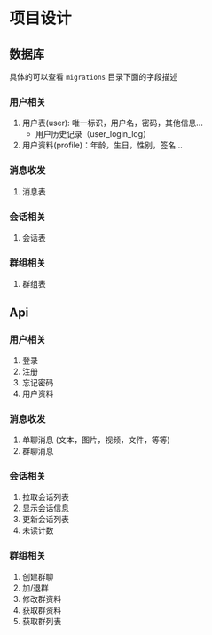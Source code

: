 # 项目设计
## 数据库
具体的可以查看 `migrations` 目录下面的字段描述

### 用户相关
1. 用户表(user): 唯一标识，用户名，密码，其他信息...
   - 用户历史记录（user_login_log）
2. 用户资料(profile)：年龄，生日，性别，签名...
### 消息收发
1. 消息表
### 会话相关
1. 会话表
### 群组相关
1. 群组表

## Api

### 用户相关
1. 登录
2. 注册
3. 忘记密码
4. 用户资料
### 消息收发
1. 单聊消息 (文本，图片，视频，文件，等等)
2. 群聊消息
### 会话相关
1. 拉取会话列表
2. 显示会话信息
3. 更新会话列表
4. 未读计数
### 群组相关
1. 创建群聊
2. 加/退群
3. 修改群资料
4. 获取群资料
5. 获取群列表